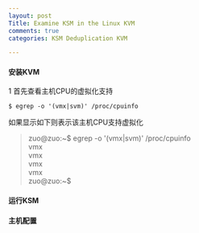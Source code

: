 ```yaml
---
layout: post
Title: Examine KSM in the Linux KVM
comments: true
categories: KSM Deduplication KVM

---
```


#### 安装KVM
1 首先查看主机CPU的虚拟化支持
        
`$ egrep -o '(vmx|svm)' /proc/cpuinfo`

如果显示如下则表示该主机CPU支持虚拟化

> zuo@zuo:~$ egrep -o '(vmx|svm)' /proc/cpuinfo   
vmx   
vmx   
vmx   
vmx   
zuo@zuo:~$   


#### 运行KSM


#### 主机配置
